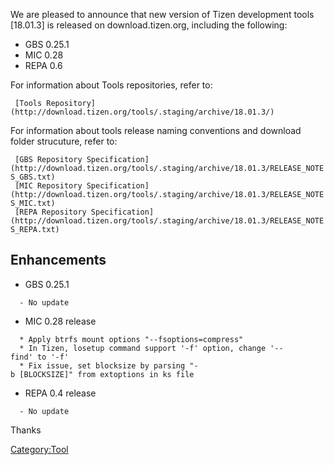 We are pleased to announce that new version of Tizen development tools
\[18.01.3\] is released on download.tizen.org, including the following:

-   GBS 0.25.1
-   MIC 0.28
-   REPA 0.6

For information about Tools repositories, refer to:

` [Tools Repository](http://download.tizen.org/tools/.staging/archive/18.01.3/)`

For information about tools release naming conventions and download
folder strucuture, refer to:

` [GBS Repository Specification](http://download.tizen.org/tools/.staging/archive/18.01.3/RELEASE_NOTES_GBS.txt)`\
` [MIC Repository Specification](http://download.tizen.org/tools/.staging/archive/18.01.3/RELEASE_NOTES_MIC.txt)`\
` [REPA Repository Specification](http://download.tizen.org/tools/.staging/archive/18.01.3/RELEASE_NOTES_REPA.txt)`

Enhancements
------------

-   GBS 0.25.1

`  - No update`

-   MIC 0.28 release

`  * Apply btrfs mount options "--fsoptions=compress"`\
`  * In Tizen, losetup command support '-f' option, change '--find' to '-f'`\
`  * Fix issue, set blocksize by parsing "-b [BLOCKSIZE]" from extoptions in ks file`

-   REPA 0.4 release

`  - No update`

Thanks

[Category:Tool](Category:Tool "wikilink")
